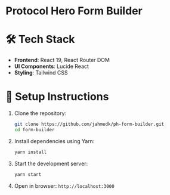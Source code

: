 # Protocol Hero Form Builder

# 🛠️ Tech Stack  
- **Frontend**: React 19, React Router DOM  
- **UI Components**: Lucide React  
- **Styling**: Tailwind CSS  

# 🎯 Setup Instructions  
1. Clone the repository:  
   ```sh  
   git clone https://github.com/jahmedk/ph-form-builder.git  
   cd form-builder  
   ```  
2. Install dependencies using Yarn:  
   ```sh  
   yarn install  
   ```  
3. Start the development server:  
   ```sh  
   yarn start  
   ```  
4. Open in browser: `http://localhost:3000`  
